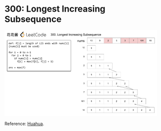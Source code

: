 # 300: Longest Increasing Subsequence

![chart](LC300.png)

Reference: [Huahua](http://zxi.mytechroad.com/blog/dynamic-programming/leetcode-300-longest-increasing-subsequence/).
